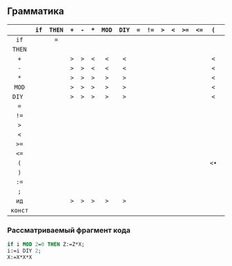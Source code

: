 ## Грамматика


|         | `if` | `THEN` | `+` | `-` | `*` | `MOD` | `DIY` | `=` | `!=` | `>` | `<` | `>=` | `<=` | `(`  | `)`  | `:=` | `;` | `ид` | `конст` |
|:-------:|:----:|:------:|:---:|:---:|:---:|:-----:|:-----:|:---:|:----:|:---:|:---:|:----:|:----:|:----:|:----:|:----:|:---:|:----:|:-------:|
|  `if`   |      |   `=`   |     |     |     |       |       |     |      |     |     |      |      |      |      |      |     |      |         |
| `THEN`  |      |        |     |     |     |       |       |     |      |     |     |      |      |      |      |      |     |      |         |
|   `+`   |      |        | `>` | `>` | `<` |  `<`  |  `<`  |     |      |     |     |      |      | `<`  | `>`  |      |     |      |         |
|   `-`   |      |        | `>` | `>` | `<` |  `<`  |  `<`  |     |      |     |     |      |      | `<`  | `>`  |      |     |      |         |
|   `*`   |      |        | `>` | `>` | `>` |  `>`  |  `>`  |     |      |     |     |      |      | `<`  | `>`  |      |     |      |         |
|  `MOD`  |      |        | `>` | `>` | `>` |  `>`  |  `>`  |     |      |     |     |      |      | `<`  | `>`  |      |     |      |         |
| `DIY `  |      |        | `>` | `>` | `>` |  `>`  |  `>`  |     |      |     |     |      |      | `<`  | `>`  |      |     |      |         |
|   `=`   |      |        |     |     |     |       |       |     |      |     |     |      |      |      |      |      |     |      |         |
|  `!=`   |      |        |     |     |     |       |       |     |      |     |     |      |      |      |      |      |     |      |         |
|   `>`   |      |        |     |     |     |       |       |     |      |     |     |      |      |      |      |      |     |      |         |
|   `<`   |      |        |     |     |     |       |       |     |      |     |     |      |      |      |      |      |     |      |         |
|  `>=`   |      |        |     |     |     |       |       |     |      |     |     |      |      |      |      |      |     |      |         |
|  `<=`   |      |        |     |     |     |       |       |     |      |     |     |      |      |      |      |      |     |      |         |
|   `(`   |      |        |     |     |     |       |       |     |      |     |     |      |      | `<•` | `=`  |      |     |      |         |
|   `)`   |      |        |     |     |     |       |       |     |      |     |     |      |      |      | `•>` |      |     |      |         |
|  `:=`   |      |        |     |     |     |       |       |     |      |     |     |      |      |      |      |      |     |      |         |
|   `;`   |      |        |     |     |     |       |       |     |      |     |     |      |      |      |      |      |     |      |         |
|  `ид`   |      |        | `>` | `>` | `>` |  `>`  |  `>`  |     |      |     |     |      |      |      | `>`  | `=`  |     |      |         |
| `конст` |      |        |     |     |     |       |       |     |      |     |     |      |      |      |      |      |     |      |         |

### Рассматриваемый фрагмент кода
```pascal
if i MOD 2=0 THEN Z:=Z*X;
i:=i DIY 2;
X:=X*X*X
```